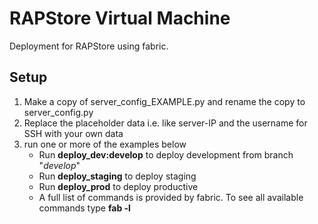 RAPStore Virtual Machine
========================

Deployment for RAPStore using fabric.

## Setup
1. Make a copy of server_config_EXAMPLE.py and rename the copy to server_config.py
2. Replace the placeholder data i.e. like server-IP and the username for SSH with your own data
3. run one or more of the examples below
    - Run **deploy_dev:develop** to deploy development from branch "*develop*"
    - Run **deploy_staging** to deploy staging
    - Run **deploy_prod** to deploy productive
    - A full list of commands is provided by fabric. To see all available commands type **fab -l**
